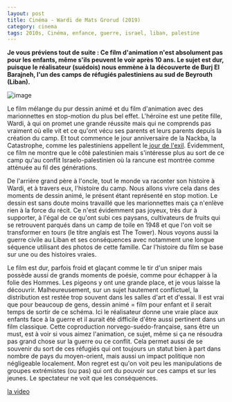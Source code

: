 ```yaml
---
layout: post
title: Cinéma - Wardi de Mats Grorud (2019)
category: cinema
tags: 2010s, Cinéma, enfance, guerre, israel, liban, palestine
---
```

**Je vous préviens tout de suite : Ce film d'animation n'est absolument pas pour les enfants, même s'ils peuvent le voir après 10 ans. Le sujet est dur, puisque le réalisateur (suédois) nous emmène à la découverte de Burj El Barajneh, l'un des camps de réfugiés palestiniens au sud de Beyrouth (Liban).**

![image](https://cheziceman.files.wordpress.com/2019/03/wardi.jpg)

Le film mélange du pur dessin animé et du film d'animation avec des marionnettes en stop-motion du plus bel effet. L'héroïne est une petite fille, Wardi, à qui on promet une grande réussite mais qui ne comprends pas vraiment où elle vit et ce qu'ont vécu ses parents et leurs parents depuis la création du camp. Et tout commence le jour anniversaire de la Nackba, la Catastrophe, comme les palestiniens appellent le<a href="https://fr.wikipedia.org/wiki/Exode_palestinien_de_1948"> jour de l'exil</a>. Évidemment, ce film ne montre que le côté palestinien mais s'intéresse plus au sort de ce camp qu'au conflit Israelo-palestinien où la rancune est montrée comme atténuée au fil des générations. 

De l'arrière grand père à l'oncle, tout le monde va raconter son histoire à Wardi, et à travers eux, l'histoire du camp. Nous allons vivre cela dans des moments de dessin animé, le présent étant représenté en stop motion. Le dessin est sans doute moins travaillé que les marionnettes mais ça n'enlève rien à la force du récit. Ce n'est évidemment pas joyeux, très dur à supporter, à l'égal de ce qu'ont subi ces paysans, cultivateurs de fruits qui se retrouvent parqués dans un camp de toile en 1948 et que l'on voit se transformer en tours (le titre anglais est The Tower). Nous voyons aussi la guerre civile au Liban et ses conséquences avec notamment une longue séquence utilisant des photos de cette famille. Car l'histoire du film se base sur une ou des histoires vraies.

Le film est dur, parfois froid et glaçant comme le tir d'un sniper mais possède aussi de grands moments de poésie, comme pour échapper à la folie des Hommes. Les pigeons y ont une grande place, et je vous laisse la découvrir. Malheureusement, sur un sujet hautement conflictuel, la distribution est restée trop souvent dans les salles d'art et d'essai. Il est vrai que pour beaucoup de gens, dessin animé = film pour enfant et il serait temps de sortir de ce schéma. Ici le réalisateur donne une vraie place aux enfants face à la guerre et il aurait été difficile d'être aussi pertinent dans un film classique. Cette coproduction norvego-suédo-française, sans être un must, est à voir si vous aimez l'animation, ce sujet, même si ça ne résoudra pas grand chose sur la guerre ou ce conflit. Cela permet aussi de se souvenir du sort de ces réfugiés qui ont toujours un statut bien à part dans nombre de pays du moyen-orient, mais aussi un impact politique non négligeable localement. Mon regret est qu'on voit peu les manipulations de groupes extrémistes (ou pas) qui ont du pouvoir sur ces camps et sur les jeunes. Le spectateur ne voit que les conséquences.

[la video](https://www.youtube.com/watch?v=ciDXSGeQw24)


